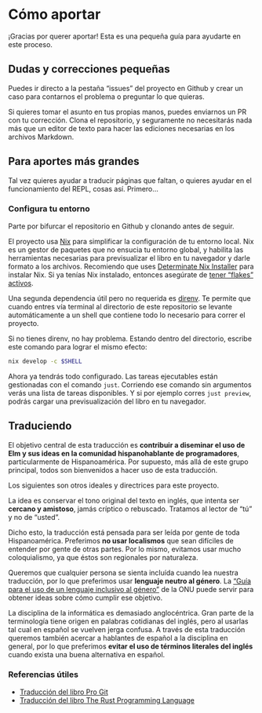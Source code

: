 # Cómo aportar

¡Gracias por querer aportar! Esta es una pequeña guía para ayudarte en este proceso.

## Dudas y correcciones pequeñas

Puedes ir directo a la pestaña “issues” del proyecto en Github y crear un caso para contarnos el problema o preguntar lo que quieras.

Si quieres tomar el asunto en tus propias manos, puedes enviarnos un PR con tu corrección. Clona el repositorio, y seguramente no necesitarás nada más que un editor de texto para hacer las ediciones necesarias en los archivos Markdown.

## Para aportes más grandes

Tal vez quieres ayudar a traducir páginas que faltan, o quieres ayudar en el funcionamiento del REPL, cosas así. Primero…

### Configura tu entorno

Parte por bifurcar el repositorio en Github y clonando antes de seguir.

El proyecto usa [Nix][nix] para simplificar la configuración de tu entorno local. Nix es un gestor de paquetes que no ensucia tu entorno global, y habilita las herramientas necesarias para previsualizar el libro en tu navegador y darle formato a los archivos. Recomiendo que uses [Determinate Nix Installer][nix-installer] para instalar Nix. Si ya tenías Nix instalado, entonces asegúrate de [tener “flakes” activos][flakes].

Una segunda dependencia útil pero no requerida es [direnv][direnv]. Te permite que cuando entres vía terminal al directorio de este repositorio se levante automáticamente a un shell que contiene todo lo necesario para correr el proyecto.

Si no tienes direnv, no hay problema. Estando dentro del directorio, escribe este comando para lograr el mismo efecto:

```sh
nix develop -c $SHELL
```

Ahora ya tendrás todo configurado. Las tareas ejecutables están gestionadas con el comando `just`. Corriendo ese comando sin argumentos verás una lista de tareas disponibles. Y si por ejemplo corres `just preview`, podrás cargar una previsualización del libro en tu navegador.

[nix]: https://nixos.org/
[nix-installer]: https://github.com/DeterminateSystems/nix-installer
[flakes]: https://nixos.wiki/wiki/Flakes
[direnv]: https://direnv.net/

## Traduciendo

El objetivo central de esta traducción es **contribuir a diseminar el uso de Elm y sus ideas en la comunidad hispanohablante de programadores**, particularmente de Hispanoamérica. Por supuesto, más allá de este grupo principal, todos son bienvenidos a hacer uso de esta traducción.

Los siguientes son otros ideales y directrices para este proyecto.

La idea es conservar el tono original del texto en inglés, que intenta ser **cercano y amistoso**, jamás críptico o rebuscado. Tratamos al lector de “tú” y no de “usted”.

Dicho esto, la traducción está pensada para ser leída por gente de toda Hispanoamérica. Preferimos **no usar localismos** que sean difíciles de entender por gente de otras partes. Por lo mismo, evitamos usar mucho coloquialismo, ya que éstos son regionales por naturaleza.

Queremos que cualquier persona se sienta incluída cuando lea nuestra traducción, por lo que preferimos usar **lenguaje neutro al género**. La [“Guía para el uso de un lenguaje inclusivo al género”][onu-genero] de la ONU puede servir para obtener ideas sobre cómo cumplir ese objetivo.

La disciplina de la informática es demasiado anglocéntrica. Gran parte de la terminología tiene origen en palabras cotidianas del inglés, pero al usarlas tal cual en español se vuelven jerga confusa. A través de esta traducción queremos también acercar a hablantes de español a la disciplina en general, por lo que preferimos **evitar el uso de términos literales del inglés** cuando exista una buena alternativa en español.

[onu-genero]: https://authoring.prod.unwomen.org/sites/default/files/Headquarters/Attachments/Sections/Library/Gender-inclusive%20language/Guidelines-on-gender-inclusive-language-es.pdf

### Referencias útiles

- [Traducción del libro Pro Git](https://github.com/progit/progit2-es)
- [Traducción del libro The Rust Programming Language](https://github.com/RustLangES/rust-book-es)
